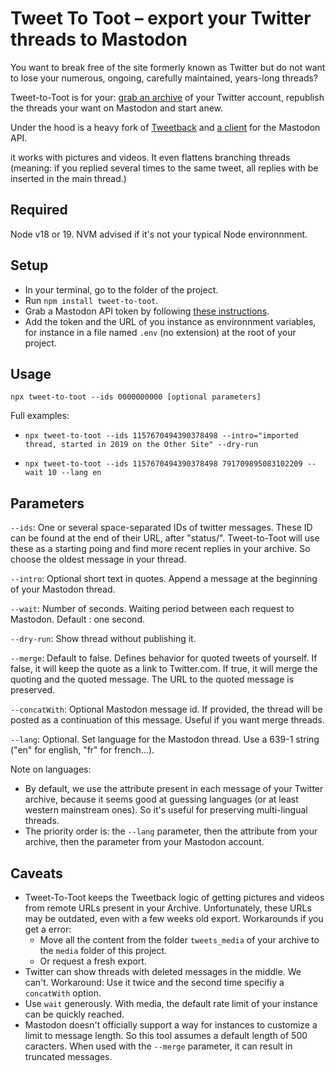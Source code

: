 # Tweet To Toot – export your Twitter threads to Mastodon


You want to break free of the site formerly known as Twitter but do not want to lose your numerous, ongoing, carefully maintained, years-long threads?

Tweet-to-Toot is for your: [grab an archive](https://twitter.com/settings/download_your_data) of your Twitter account, republish the threads your want on Mastodon and start anew.

Under the hood is a heavy fork of [Tweetback](https://github.com/tweetback/tweetback) and [a client](https://github.com/neet/masto.js/) for the Mastodon API.

it works with pictures and videos. It even flattens branching threads (meaning: if you replied several times to the same tweet, all replies with be inserted in the main thread.)

## Required

Node v18 or 19. NVM advised if it's not your typical Node environnment.

## Setup


- In your terminal, go to the folder of the project.
- Run `npm install tweet-to-toot`.
- Grab a Mastodon API token by following [these instructions](https://neet.github.io/masto.js/#md:quick-start).
- Add the token and the URL of you instance as environnment variables, for instance in a file named `.env` (no extension) at the root of your project.

## Usage

`npx tweet-to-toot --ids 0000000000 [optional parameters]`

Full examples:

- `npx tweet-to-toot --ids 1157670494390378498 --intro="imported thread, started in 2019 on the Other Site" --dry-run`

- `npx tweet-to-toot --ids 1157670494390378498 791709895083102209 --wait 10 --lang en`


## Parameters

`--ids`: One or several space-separated IDs of twitter messages. These ID can be found at the end of their URL, after "status/". Tweet-to-Toot will use these as a starting poing and find more recent replies in your archive. So choose the oldest message in your thread.

`--intro`: Optional short text in quotes. Append a message at the beginning of your Mastodon thread.

`--wait`: Number of seconds. Waiting period between each request to Mastodon. Default : one second.

`--dry-run`: Show thread without publishing it.

`--merge`:  Default to false. Defines behavior for quoted tweets of yourself. If false, it will keep the quote as a link to Twitter.com. If true, it will merge the quoting and the quoted message. The URL to the quoted message is preserved.

`--concatWith`: Optional Mastodon message id. If provided, the thread will be posted as a continuation of this message. Useful if you want merge threads.

`--lang`: Optional. Set language for the Mastodon thread. Use a 639-1 string ("en" for english, "fr" for french...).

Note on languages:

- By default, we use the attribute present in each message of your Twitter archive, because it seems good at guessing languages (or at least western mainstream ones). So it's useful for preserving multi-lingual threads.
- The priority order is: the `--lang` parameter, then the attribute from your archive, then the parameter from your Mastodon account.

## Caveats

- Tweet-To-Toot keeps the Tweetback logic of getting pictures and videos from remote URLs present in your Archive. Unfortunately, these URLs may be outdated, even with a few weeks old export. Workarounds if you get a error:
	- Move all the content from the folder `tweets_media` of your archive to the `media` folder of this project.
	- Or request a fresh export.
- Twitter can show threads with deleted messages in the middle. We can't. Workaround: Use it twice and the second time specifiy a `concatWith` option.
- Use `wait` generously. With media, the default rate limit of your instance can be quickly reached.
- Mastodon doesn't officially support a way for instances to customize a limit to message length. So this tool assumes a default length of 500 caracters. When used with the `--merge` parameter, it can result in truncated messages.
